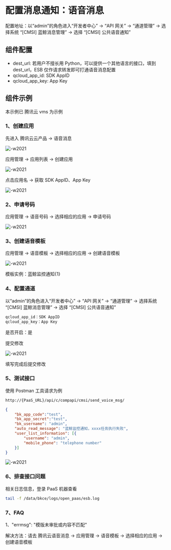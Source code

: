 # 配置消息通知：语音消息

配置地址：以“admin”的角色进入“开发者中心” -> “API 网关” -> “通道管理” -> 选择系统 “[CMSI] 蓝鲸消息管理” -> 选择 “[CMSI] 公共语音通知”

## 组件配置

- dest_url: 若用户不擅长用 Python，可以提供一个其他语言的接口，填到 dest_url，ESB 仅作请求转发即可打通语音消息配置
- qcloud_app_id: SDK AppID
- qcloud_app_key: App Key

## 组件示例

本示例已 腾讯云 vms 为示例

### 1、创建应用

先进入 腾讯云云产品 -> 语音消息

![-w2021](../assets/markdown-img-paste-20200403173430929.png)

应用管理 -> 应用列表 -> 创建应用

![-w2021](../assets/markdown-img-paste-20200407195612299.png)

点击应用名 -> 获取 SDK AppID、App Key

![-w2021](../assets/markdown-img-paste-20200407203051995.png)

### 2、申请号码

应用管理 -> 语音号码 -> 选择相应的应用 -> 申请号码

![-w2021](../assets/send_voice_msg01.png)

### 3、创建语音模板

应用管理 -> 语音模板 -> 选择相应的应用 -> 创建语音模板

![-w2021](../assets/send_voice_msg02.png)

模板实例：蓝鲸监控通知{1}

### 4、配置通道

以“admin”的角色进入“开发者中心” -> “API 网关” -> “通道管理” -> 选择系统 “[CMSI] 蓝鲸消息管理” -> 选择 “[CMSI] 公共语音通知”

```bash
qcloud_app_id：SDK AppID
qcloud_app_key：App Key
```

是否开启：是

提交修改

![-w2021](../assets/2020040720315877.png)

填写完成后提交修改

### 5、测试接口

使用 Postman 工具请求为例

```bash
http://{PaaS_URL}/api/c/compapi/cmsi/send_voice_msg/
```

```json
{
    "bk_app_code":"test",
    "bk_app_secret":"test",
    "bk_username": "admin",
    "auto_read_message": "蓝鲸监控通知，xxxx任务执行失败",
    "user_list_information": [{
        "username": "admin",
        "mobile_phone": "telephone number"
    }]
}
```

![-w2021](../assets/send_voice_msg03.png)

### 6、排查接口问题

相关日志信息，登录 PaaS 机器查看

```bash
tail -f /data/bkce/logs/open_paas/esb.log
```

### 7、FAQ

1、"errmsg": "模版未审批或内容不匹配"

解决方法：请去 腾讯云语音消息 -> 应用管理 -> 语音模板 -> 选择相应的应用 -> 创建语音模板
